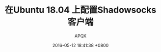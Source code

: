 ---
layout: post
type: essy
title:  "在Ubuntu 18.04 上配置Shadowsocks客户端"
author: APQX
date:   2016-05-12 18:41:38 +0800
categories: essy
headpic: /assets/xbox_one_console.jpg
---